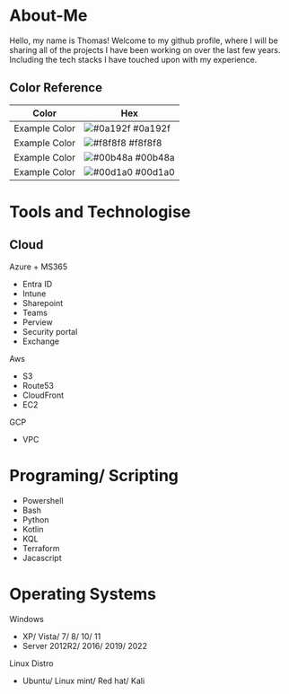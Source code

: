 # About-Me
Hello, my name is Thomas! 
Welcome to my github profile, where I will be sharing all of the projects I have been working on over the last few years. Including the tech stacks I have touched upon with my experience.

## Color Reference

| Color             | Hex                                                                |
| ----------------- | ------------------------------------------------------------------ |
| Example Color | ![#0a192f](https://via.placeholder.com/10/0a192f?text=+) #0a192f |
| Example Color | ![#f8f8f8](https://via.placeholder.com/10/f8f8f8?text=+) #f8f8f8 |
| Example Color | ![#00b48a](https://via.placeholder.com/10/00b48a?text=+) #00b48a |
| Example Color | ![#00d1a0](https://via.placeholder.com/10/00b48a?text=+) #00d1a0 |


# Tools and Technologise

## Cloud

Azure + MS365
- Entra ID
- Intune
- Sharepoint
- Teams
- Perview
- Security portal
- Exchange

Aws
- S3
- Route53
- CloudFront
- EC2

GCP
- VPC

# Programing/ Scripting

- Powershell
- Bash
- Python
- Kotlin
- KQL
- Terraform
- Jacascript

# Operating Systems

Windows
- XP/ Vista/ 7/ 8/ 10/ 11
- Server 2012R2/ 2016/ 2019/ 2022

Linux Distro
- Ubuntu/ Linux mint/ Red hat/ Kali
